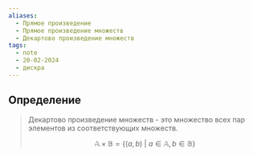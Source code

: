 ```yaml
---
aliases:
  - Прямое произведение
  - Прямое произведение множеств
  - Декартово произведение множеств
tags:
  - note
  - 20-02-2024
  - дискра
---
```


## Определение

> Декартово произведение множеств - это множество всех пар элементов из соответствующих множеств.
> 
> $$\mathbb{A} \times \mathbb{B} = \{ (a,b) \ | \ a \in \mathbb{A}, b \in \mathbb{B} \}$$
